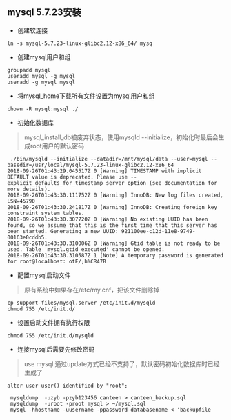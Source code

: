 



## mysql 5.7.23安装

*  创建软连接

```shell
ln -s mysql-5.7.23-linux-glibc2.12-x86_64/ mysq	
```

* 创建mysql用户和组

```shell
groupadd mysql
useradd mysql -g mysql
useradd -g mysql mysql
```

* 将mysql_home下载所有文件设置为mysql用户和组

```shell
chown -R mysql:mysql ./
```

* 初始化数据库

> mysql_install_db被废弃状态，使用mysqld --initialize，初始化时最后会生成root用户的默认密码 

```shell
 ./bin/mysqld --initialize --datadir=/mnt/mysql/data --user=mysql --basedir=/usr/local/mysql-5.7.23-linux-glibc2.12-x86_64
2018-09-26T01:43:29.045517Z 0 [Warning] TIMESTAMP with implicit DEFAULT value is deprecated. Please use --explicit_defaults_for_timestamp server option (see documentation for more details).
2018-09-26T01:43:30.111752Z 0 [Warning] InnoDB: New log files created, LSN=45790
2018-09-26T01:43:30.241817Z 0 [Warning] InnoDB: Creating foreign key constraint system tables.
2018-09-26T01:43:30.307720Z 0 [Warning] No existing UUID has been found, so we assume that this is the first time that this server has been started. Generating a new UUID: 921100ee-c12d-11e8-9749-00163e0cddb5.
2018-09-26T01:43:30.310006Z 0 [Warning] Gtid table is not ready to be used. Table 'mysql.gtid_executed' cannot be opened.
2018-09-26T01:43:30.310587Z 1 [Note] A temporary password is generated for root@localhost: otE/;h%CR47B

```

* 配置mysql启动文件

> 原有系统中如果存在/etc/my.cnf，把该文件删除掉

```shell
cp support-files/mysql.server /etc/init.d/mysqld
chmod 755 /etc/init.d/	
```

* 设置启动文件拥有执行权限

```shell
chmod 755 /etc/init.d/mysqld
```

* 连接mysql后需要先修改密码

> use mysql 通过update方式已经不支持了，默认密码初始化数据库时已经生成了

```shell
alter user user() identified by "root";
```





```shell
 mysqldump  -uzyb -pzyb123456 canteen > canteen_backup.sql
 mysqldump  -uroot -proot mysql > ~/mysql.sql
 mysql -hhostname -uusername -ppassword databasename < ‘backupfile
```

